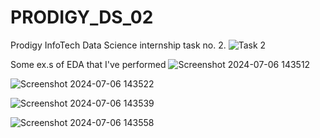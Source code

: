 # PRODIGY_DS_02
Prodigy InfoTech Data Science internship task no. 2.
![Task 2](https://github.com/Sumeet-Parab-2003/PRODIGY_DS_02/assets/112553074/3555be41-d292-49dd-9479-3af8234a9a3e)


Some ex.s of EDA that I've performed
![Screenshot 2024-07-06 143512](https://github.com/Sumeet-Parab-2003/PRODIGY_DS_02/assets/112553074/aab875e5-22b6-4da3-acf4-a13d6c3a232b)

![Screenshot 2024-07-06 143522](https://github.com/Sumeet-Parab-2003/PRODIGY_DS_02/assets/112553074/1de39cf5-7c95-4d9b-b554-2aea809419bc)

![Screenshot 2024-07-06 143539](https://github.com/Sumeet-Parab-2003/PRODIGY_DS_02/assets/112553074/4f41ec5b-727d-45d2-8872-31ed6e9ffff4)

![Screenshot 2024-07-06 143558](https://github.com/Sumeet-Parab-2003/PRODIGY_DS_02/assets/112553074/fa4f4874-ecd5-43ca-9302-b2de877336cf)
